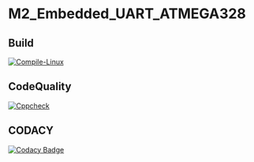 # M2_Embedded_UART_ATMEGA328
## Build
[![Compile-Linux](https://github.com/Vamsi-Mudineti/M2_Embedded_UART_ATMEGA328/actions/workflows/Compile.yml/badge.svg)](https://github.com/Vamsi-Mudineti/M2_Embedded_UART_ATMEGA328/actions/workflows/Compile.yml)

## CodeQuality
[![Cppcheck](https://github.com/Vamsi-Mudineti/M2_Embedded_UART_ATMEGA328/actions/workflows/CodeQulaity.yml/badge.svg)](https://github.com/Vamsi-Mudineti/M2_Embedded_UART_ATMEGA328/actions/workflows/CodeQulaity.yml)

## CODACY
[![Codacy Badge](https://app.codacy.com/project/badge/Grade/26547f5b87e04354a9f84ef558fa59a5)](https://www.codacy.com/gh/Vamsi-Mudineti/M2_Embedded_UART_ATMEGA328/dashboard?utm_source=github.com&amp;utm_medium=referral&amp;utm_content=Vamsi-Mudineti/M2_Embedded_UART_ATMEGA328&amp;utm_campaign=Badge_Grade)
